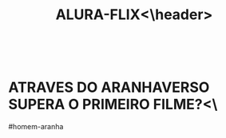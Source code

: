# <header>ALURA-FLIX<\header>
 <h1>ATRAVES DO ARANHAVERSO SUPERA O PRIMEIRO FILME?<\</h1>
 <p>#homem-aranha</p>
